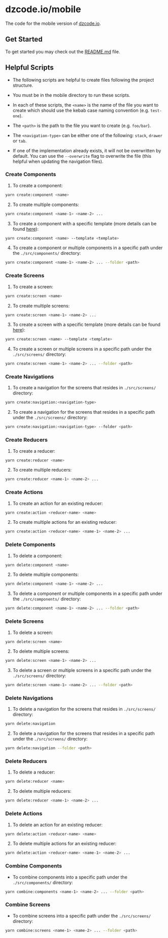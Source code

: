 # dzcode.io/mobile

The code for the mobile version of [dzcode.io](https://dzcode.io).

## Get Started

To get started you may check out the [README.md](../README.md#get-started) file.

## Helpful Scripts

- The following scripts are helpful to create files following the project structure.

- You must be in the mobile directory to run these scripts.

- In each of these scripts, the `<name>` is the name of the file you want to create which should use the kebab case naming convention (e.g. `test-one`).

- The `<path>` is the path to the file you want to create (e.g. `foo/bar`).

- The `<navigation-type>` can be either one of the following: `stack`, `drawer` or `tab`.

- If one of the implementation already exists, it will not be overwritten by default. You can use the `--overwrite` flag to overwrite the file (this helpful when updating the navigation files).

### Create Components

1. To create a component:

```sh
yarn create:component <name>
```

2. To create multiple components:

```sh
yarn create:component <name-1> <name-2> ...
```

3. To create a component with a specific template (more details can be found [here](https://omar-belghaouti.github.io/react-native-help-create/docs/create/using-templates)):

```sh
yarn create:component <name> --template <template>
```

4. To create a component or multiple components in a specific path under the `./src/components/` directory:

```sh
yarn create:component <name-1> <name-2> ... --folder <path>
```

### Create Screens

1. To create a screen:

```sh
yarn create:screen <name>
```

2. To create multiple screens:

```sh
yarn create:screen <name-1> <name-2> ...
```

3. To create a screen with a specific template (more details can be found [here](https://omar-belghaouti.github.io/react-native-help-create/docs/create/using-templates)):

```sh
yarn create:screen <name> --template <template>
```

4. To create a screen or multiple screens in a specific path under the `./src/screens/` directory:

```sh
yarn create:screen <name-1> <name-2> ... --folder <path>
```

### Create Navigations

1. To create a navigation for the screens that resides in `./src/screens/` directory:

```sh
yarn create:navigation:<navigation-type>
```

2. To create a navigation for the screens that resides in a specific path under the `./src/screens/` directory:

```sh
yarn create:navigation:<navigation-type> --folder <path>
```

### Create Reducers

1. To create a reducer:

```sh
yarn create:reducer <name>
```

2. To create multiple reducers:

```sh
yarn create:reducer <name-1> <name-2> ...
```

### Create Actions

1. To create an action for an existing reducer:

```sh
yarn create:action <reducer-name> <name>
```

2. To create multiple actions for an existing reducer:

```sh
yarn create:action <reducer-name> <name-1> <name-2> ...
```

### Delete Components

1. To delete a component:

```sh
yarn delete:component <name>
```

2. To delete multiple components:

```sh
yarn delete:component <name-1> <name-2> ...
```

3. To delete a component or multiple components in a specific path under the `./src/components/` directory:

```sh
yarn delete:component <name-1> <name-2> ... --folder <path>
```

### Delete Screens

1. To delete a screen:

```sh
yarn delete:screen <name>
```

2. To delete multiple screens:

```sh
yarn delete:screen <name-1> <name-2> ...
```

3. To delete a screen or multiple screens in a specific path under the `./src/screens/` directory:

```sh
yarn delete:screen <name-1> <name-2> ... --folder <path>
```

### Delete Navigations

1. To delete a navigation for the screens that resides in `./src/screens/` directory:

```sh
yarn delete:navigation
```

2. To delete a navigation for the screens that resides in a specific path under the `./src/screens/` directory:

```sh
yarn delete:navigation --folder <path>
```

### Delete Reducers

1. To delete a reducer:

```sh
yarn delete:reducer <name>
```

2. To delete multiple reducers:

```sh
yarn delete:reducer <name-1> <name-2> ...
```

### Delete Actions

1. To delete an action for an existing reducer:

```sh
yarn delete:action <reducer-name> <name>
```

2. To delete multiple actions for an existing reducer:

```sh
yarn delete:action <reducer-name> <name-1> <name-2> ...
```

### Combine Components

- To combine components into a specific path under the `./src/components/` directory:

```sh
yarn combine:components <name-1> <name-2> ... --folder <path>
```

### Combine Screens

- To combine screens into a specific path under the `./src/screens/` directory:

```sh
yarn combine:screens <name-1> <name-2> ... --folder <path>
```
